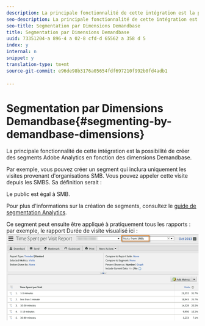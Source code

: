 ```yaml
---
description: La principale fonctionnalité de cette intégration est la possibilité de créer des segments Adobe Analytics en fonction des dimensions Demandbase.
seo-description: La principale fonctionnalité de cette intégration est la possibilité de créer des segments Adobe Analytics en fonction des dimensions Demandbase.
seo-title: Segmentation par Dimensions Demandbase
title: Segmentation par Dimensions Demandbase
uuid: 73351204-a 896-4 a 02-8 cfd-d 65562 a 358 d 5
index: y
internal: n
snippet: y
translation-type: tm+mt
source-git-commit: e96de98b3176a05654fdf697210f992b0fd4adb1

---
```



# Segmentation par Dimensions Demandbase{#segmenting-by-demandbase-dimensions}

La principale fonctionnalité de cette intégration est la possibilité de créer des segments Adobe Analytics en fonction des dimensions Demandbase.

Par exemple, vous pouvez créer un segment qui inclura uniquement les visites provenant d'organisations SMB. Vous pouvez appeler cette visite depuis les SMBS. Sa définition serait :

Le public est égal à SMB.

Pour plus d'informations sur la création de segments, consultez le [guide de segmentation Analytics](https://marketing.adobe.com/resources/help/en_US/analytics/segment/).

Ce segment peut ensuite être appliqué à pratiquement tous les rapports : par exemple, le rapport Durée de visite visualisé ici : ![](assets/segment_applied_report.png)


